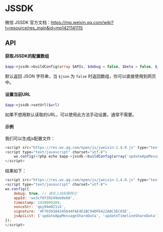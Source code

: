 # JSSDK

微信 JSSDK 官方文档：https://mp.weixin.qq.com/wiki?t=resource/res_main&id=mp1421141115

## API

#### 获取JSSDK的配置数组

```php
$app->jssdk->buildConfig(array $APIs, $debug = false, $beta = false, $json = true);
```

默认返回 JSON 字符串，当 `$json` 为 `false` 时返回数组，你可以直接使用到网页中。

#### 设置当前URL

```php
$app->jssdk->setUrl($url)
```
如果不想用默认读取的URL，可以使用此方法手动设置，通常不需要。


#### 示例

我们可以生成js配置文件：

```js
<script src="https://res.wx.qq.com/open/js/jweixin-1.4.0.js" type="text/javascript" charset="utf-8"></script>
<script type="text/javascript" charset="utf-8">
    wx.config(<?php echo $app->jssdk->buildConfig(array('updateAppMessageShareData', 'updateTimelineShareData'), true) ?>);
</script>
```
结果如下：


```js
<script src="https://res.wx.qq.com/open/js/jweixin-1.4.0.js" type="text/javascript" charset="utf-8"></script>
<script type="text/javascript" charset="utf-8">
wx.config({
    debug: true, // 请在上线前删除它
    appId: 'wx3cf0f39249eb0e60',
    timestamp: 1430009304,
    nonceStr: 'qey94m021ik',
    signature: '4F76593A4245644FAE4E1BC940F6422A0C3EC03E',
    jsApiList: ['updateAppMessageShareData', 'updateTimelineShareData']
});
</script>
```

